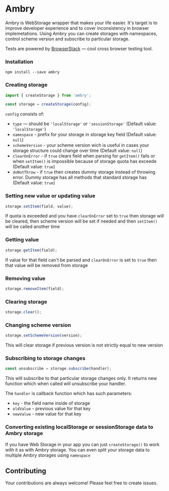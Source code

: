 # Ambry

Ambry is WebStorage wrapper that makes your life easier. It's target is to improve developer experience and to cover inconsistency in browser implemetations.
Using Ambry you can create storages with namespaces, control scheme version and subscribe to particular storage.

Tests are powered by [BrowserStack](https://www.browserstack.com) — cool cross browser testing tool.

### Installation

```
npm install --save ambry
```

### Creating storage

```javascript
import { createStorage } from 'ambry';

const storage = createStorage(config);
```

`config` consists of:
- `type` — should be `'localStorage'` or `'sessionStorage'` (Default value: `'localStorage'`)
- `namespace` - prefix for your storage in storage key field (Default value: `null`)
- `schemeVersion` - your scheme version wich is useful in cases your storage structure could change over time (Default value: `null`)
- `clearOnError` - if `true` clears field when parsing for `getItem()` fails or when `setItem()` is impossible because of storage quota has exceede (Default value: `true`)
- `doNotThrow` - if `true` then creates dummy storage instead of throwing error. Dummy storage has all methods that standard storage has (Default value: `true`)

### Setting new value or updating value

```javascript
storage.setItem(field, value);
```

If quota is exceeded and you have `clearOnError` set to `true` then storage will be cleared, then scheme version will be set if needed and then `setItem()` will be called another time

### Getting value

```javascript
storage.getItem(field);
```

If value for that field can't be parsed and `clearOnError` is set to `true` then that value will be removed from storage

### Removing value

```javascript
storage.removeItem(field);
```

### Clearing storage

```javascript
storage.clear();
```

### Changing scheme version

```javascript
storage.setSchemeVersion(version);
```

This will clear storage if previous version is not strictly equal to new version

### Subscribing to storage changes

```javascript
const unsubscribe = storage.subscribe(handler);
```

This will subscribe to that particular storage changes only. It returns new function which when called will unsubscribe your handler.

The `handler` is callback function which has such parameters:
- `key` - the field name inside of storage
- `oldValue` - previous value for that key
- `newValue` - new value for that key

### Converting existing localStorage or sessionStorage data to Ambry storage

If you have Web Storage in your app you can just `createStorage()` to work with it as with Ambry storage. You can even split your storage data to multiple Ambry storages using `namespace`

## Contributing

Your contributions are always welcome! Please feel free to create issues.
